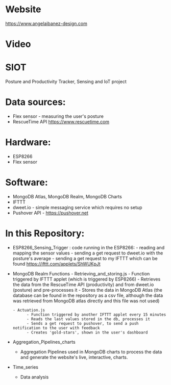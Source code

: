 # Website
https://www.angelaibanez-design.com

# Video


# SIOT
Posture and Productivity Tracker, Sensing and IoT project

# Data sources:
- Flex sensor - measuring the user's posture
- RescueTime API https://www.rescuetime.com

# Hardware:
- ESP8266 
- Flex sensor

# Software:
- MongoDB Atlas, MongoDB Realm, MongoDB Charts
- IFTTT
- dweet.io - simple messaging service which requires no setup
- Pushover API - https://pushover.net

# In this Repository:

- ESP8266_Sensing_Trigger : code running in the ESP8266:
      - reading and mapping the sensor values
      - sending a get request to dweet.io with the posture's average
      - sending a get request to my IFTTT which can be found https://ifttt.com/applets/ShWUKpJt
     
- MongoDB Realm Functions
      - Retrieving_and_storing.js
            - Function triggered by IFTTT applet (which is triggered by ESP8266)
            - Retrieves the data from the RescueTime API (productivity) and from dweet.io (posture) and pre-processes it
            - Stores the data in MongoDB Atlas (the database can be found in the repository as a csv file, although the data was retrieved from MongoDB atlas directly and this file was not used)
            
      - Actuation.js
            - Function triggered by another IFTTT applet every 15 minutes
            - Reads the last values stored in the db, processes it
            - Sends a get request to pushover, to send a push notification to the user with feedback
            - Creates 'gold-stars', shown in the user's dashboard
            
- Aggregation_Pipelines_charts
    - Aggregation Pipelines used in MongoDB charts to process the data and generate the website's live, interactive, charts.

- Time_series
    - Data analysis
           


